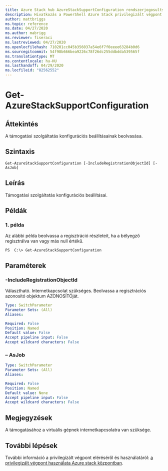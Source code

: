 ```yaml
---
title: Azure Stack hub AzureStackSupportConfiguration rendszerjogosultságú végpontjának beolvasása
description: Hivatkozás a PowerShell Azure Stack privilegizált végpont – Get-AzureStackSupportConfiguration
author: mattbriggs
ms.topic: reference
ms.date: 04/27/2020
ms.author: mabrigg
ms.reviewer: fiseraci
ms.lastreviewed: 04/27/2020
ms.openlocfilehash: 710201cc045b356037a54e6f7f0eeee63284b0d6
ms.sourcegitcommit: 54f98b666bea9226c78f26dc255ddbdda539565f
ms.translationtype: MT
ms.contentlocale: hu-HU
ms.lasthandoff: 04/29/2020
ms.locfileid: "82562552"
---
```

# <a name="get-azurestacksupportconfiguration"></a>Get-AzureStackSupportConfiguration

## <a name="synopsis"></a>Áttekintés
A támogatási szolgáltatás konfigurációs beállításainak beolvasása.

## <a name="syntax"></a>Szintaxis

```
Get-AzureStackSupportConfiguration [-IncludeRegistrationObjectId] [-AsJob]
```

## <a name="description"></a>Leírás
Támogatási szolgáltatás konfigurációs beállításai.

## <a name="examples"></a>Példák

### <a name="example-1"></a>1. példa
Az alábbi példa beolvassa a regisztráció részleteit, ha a bélyegző regisztrálva van vagy más null értékű.

```
PS  C:\> Get-AzureStackSupportConfiguration
```

## <a name="parameters"></a>Paraméterek

### <a name="-includeregistrationobjectid"></a>-IncludeRegistrationObjectId
Választható.
Internetkapcsolat szükséges.
Beolvassa a regisztrációs azonosító objektum AZONOSÍTÓját.

```yaml
Type: SwitchParameter
Parameter Sets: (All)
Aliases:

Required: False
Position: Named
Default value: False
Accept pipeline input: False
Accept wildcard characters: False
```

### <a name="-asjob"></a>– AsJob


```yaml
Type: SwitchParameter
Parameter Sets: (All)
Aliases:

Required: False
Position: Named
Default value: None
Accept pipeline input: False
Accept wildcard characters: False
```

## <a name="notes"></a>Megjegyzések
A támogatásához a virtuális gépnek internetkapcsolatra van szüksége.

## <a name="next-steps"></a>További lépések

További információ a privilegizált végpont eléréséről és használatáról: [a privilegizált végpont használata Azure stack központban](https://docs.microsoft.com/azure-stack/operator/azure-stack-privileged-endpoint).